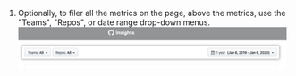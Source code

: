 1. Optionally, to filer all the metrics on the page, above the metrics, use the "Teams", "Repos", or date range drop-down menus. ![Filter drop-down menus](/assets/images/help/insights/filter-drop-downs.png)
